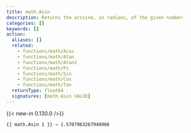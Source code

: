 ```yaml
---
title: math.Asin
description: Returns the arcsine, in radians, of the given number.
categories: []
keywords: []
action:
  aliases: []
  related:
    - functions/math/Acos
    - functions/math/Atan
    - functions/math/Atan2
    - functions/math/Pi
    - functions/math/Sin
    - functions/math/Cos
    - functions/math/Tan
  returnType: float64
  signatures: [math.Asin VALUE]
---
```


{{< new-in 0.130.0 />}}

```go-html-template
{{ math.Asin 1 }} → 1.5707963267948966
```
